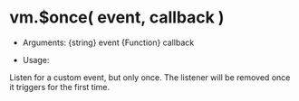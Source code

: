 # vm.$once( event, callback )

* Arguments:
        {string} event
        {Function} callback

* Usage:

Listen for a custom event, but only once. The listener will be removed once it triggers for the first time.
